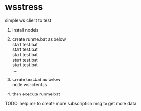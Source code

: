 # wsstress
simple ws client to test
1. install nodejs
2. create runme.bat as below<br />
start test.bat<br />
start test.bat<br />
start test.bat<br />
start test.bat<br />
start test.bat<br />
....
3. create test.bat as below<br />
node ws-client.js<br />

4. then execute runme.bat

TODO:
help me to create more subscription msg to get more data
